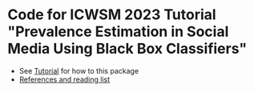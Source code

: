 # Code for ICWSM 2023 Tutorial "Prevalence Estimation in Social Media Using Black Box Classifiers"

- See [Tutorial](/examples/tutorial.ipynb) for how to this package
- [References and reading list](https://avalanchesiqi.notion.site/ed68d0b0d08942da9272556548adb82f?v=eeab4969721049419939a84d9867172c)
